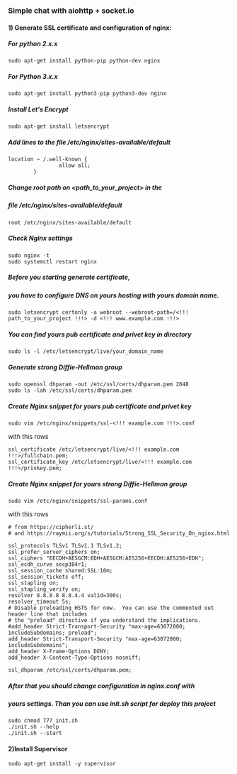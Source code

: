 ### Simple chat with aiohttp + socket.io

#### 1) Generate SSL certificate and configuration of nginx:

##### For python 2.x.x
```
sudo apt-get install python-pip python-dev nginx
```

##### For Python 3.x.x
```
sudo apt-get install python3-pip python3-dev nginx
```

##### Install Let's Encrypt
```
sudo apt-get install letsencrypt
```

##### Add lines to the file /etc/nginx/sites-available/default
```
location ~ /.well-known {
                allow all;
        }
```

##### Change root path on <path_to_your_project> in the
##### file /etc/nginx/sites-available/default
```
root /etc/nginx/sites-available/default
```

##### Check Nginx settings
```
sudo nginx -t
sudo systemctl restart nginx
```

##### Before you starting generate certificate,
##### you have to configure DNS on yours hosting with yours domain name.
```
sudo letsencrypt certonly -a webroot --webroot-path=/<!!! path_to_your_project !!!> -d <!!! www.example.com !!!>
```

##### You can find yours pub certificate and privet key in directory

```
sudo ls -l /etc/letsencrypt/live/your_domain_name
```

##### Generate strong Diffie-Hellman group
```
sudo openssl dhparam -out /etc/ssl/certs/dhparam.pem 2048
sudo ls -lah /etc/ssl/certs/dhparam.pem
```

##### Create Nginx snippet for yours pub certificate and privet key
```
sudo vim /etc/nginx/snippets/ssl-<!!! example.com !!!>.conf
```
with this rows
```
ssl_certificate /etc/letsencrypt/live/<!!! example.com !!!>/fullchain.pem;
ssl_certificate_key /etc/letsencrypt/live/<!!! example.com !!!>/privkey.pem;
```

##### Create Nginx snippet for yours strong Diffie-Hellman group
```
sudo vim /etc/nginx/snippets/ssl-params.conf
```
with this rows
```
# from https://cipherli.st/
# and https://raymii.org/s/tutorials/Strong_SSL_Security_On_nginx.html

ssl_protocols TLSv1 TLSv1.1 TLSv1.2;
ssl_prefer_server_ciphers on;
ssl_ciphers "EECDH+AESGCM:EDH+AESGCM:AES256+EECDH:AES256+EDH";
ssl_ecdh_curve secp384r1;
ssl_session_cache shared:SSL:10m;
ssl_session_tickets off;
ssl_stapling on;
ssl_stapling_verify on;
resolver 8.8.8.8 8.8.4.4 valid=300s;
resolver_timeout 5s;
# Disable preloading HSTS for now.  You can use the commented out header line that includes
# the "preload" directive if you understand the implications.
#add_header Strict-Transport-Security "max-age=63072000; includeSubdomains; preload";
add_header Strict-Transport-Security "max-age=63072000; includeSubdomains";
add_header X-Frame-Options DENY;
add_header X-Content-Type-Options nosniff;

ssl_dhparam /etc/ssl/certs/dhparam.pem;
```

##### After that you should change configuration in nginx.conf with
##### yours settings. Than you can use init.sh script for deploy this project
```
sudo chmod 777 init.sh
./init.sh --help
./init.sh --start
```

#### 2)Install Supervisor
```
sudo apt-get install -y supervisor
```


